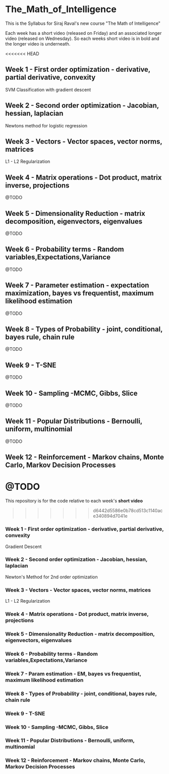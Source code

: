 # The_Math_of_Intelligence
This is the Syllabus for Siraj Raval's new course "The Math of Intelligence"

Each week has a short video (released on Friday) and an associated longer video (released on Wednesday). So each weeks short video is in bold and the longer video is underneath.

<<<<<<< HEAD
## Week 1 - First order optimization - derivative, partial derivative, convexity
 SVM Classification with gradient descent
## Week 2 - Second order optimization - Jacobian, hessian, laplacian
 Newtons method for logistic regression
## Week 3 - Vectors - Vector spaces, vector norms, matrices
 L1 - L2 Regularization
## Week 4 - Matrix operations - Dot product, matrix inverse, projections
 @TODO
## Week 5 - Dimensionality Reduction - matrix decomposition, eigenvectors, eigenvalues
 @TODO
## Week 6 - Probability terms - Random variables,Expectations,Variance 
 @TODO
## Week 7 - Parameter estimation - expectation maximization, bayes vs frequentist, maximum likelihood estimation
 @TODO
## Week 8 - Types of Probability - joint, conditional, bayes rule, chain rule 
 @TODO
## Week 9 - T-SNE 
 @TODO
## Week 10 - Sampling -MCMC, Gibbs, Slice
 @TODO
## Week 11 - Popular Distributions - Bernoulli, uniform, multinomial
 @TODO
## Week 12 - Reinforcement - Markov chains, Monte Carlo, Markov Decision Processes
 @TODO
=======
This repository is for the code relative to each week's **short video** 
>>>>>>> d6442d5586e0b78cd513c1140ace340894d7041e

### Week 1 - First order optimization - derivative, partial derivative, convexity
 Gradient Descent
### Week 2 - Second order optimization - Jacobian, hessian, laplacian
 Newton's Method for 2nd order optimization
### Week 3 - Vectors - Vector spaces, vector norms, matrices
 L1 - L2 Regularization
### Week 4 - Matrix operations - Dot product, matrix inverse, projections

### Week 5 - Dimensionality Reduction - matrix decomposition, eigenvectors, eigenvalues

### Week 6 - Probability terms - Random variables,Expectations,Variance 

### Week 7 - Param estimation - EM, bayes vs frequentist, maximum likelihood estimation

### Week 8 - Types of Probability - joint, conditional, bayes rule, chain rule 

### Week 9 - T-SNE 

### Week 10 - Sampling -MCMC, Gibbs, Slice

### Week 11 - Popular Distributions - Bernoulli, uniform, multinomial

### Week 12 - Reinforcement - Markov chains, Monte Carlo, Markov Decision Processes
